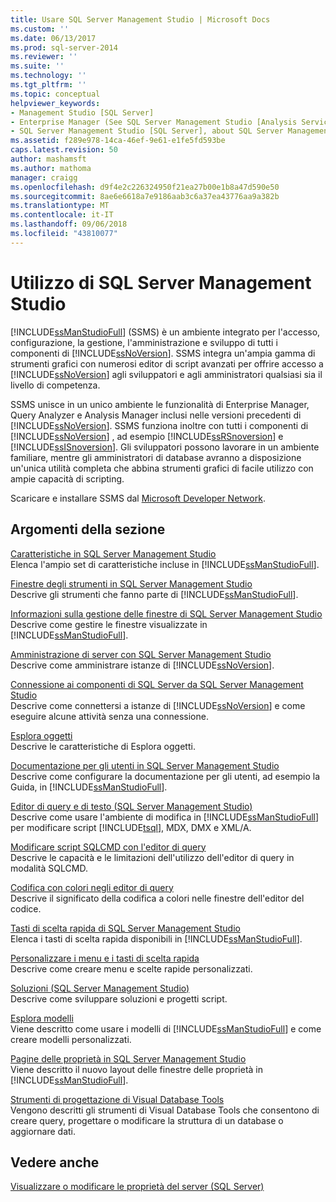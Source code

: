 ```yaml
---
title: Usare SQL Server Management Studio | Microsoft Docs
ms.custom: ''
ms.date: 06/13/2017
ms.prod: sql-server-2014
ms.reviewer: ''
ms.suite: ''
ms.technology: ''
ms.tgt_pltfrm: ''
ms.topic: conceptual
helpviewer_keywords:
- Management Studio [SQL Server]
- Enterprise Manager (See SQL Server Management Studio [Analysis Services])
- SQL Server Management Studio [SQL Server], about SQL Server Management Studio
ms.assetid: f289e978-14ca-46ef-9e61-e1fe5fd593be
caps.latest.revision: 50
author: mashamsft
ms.author: mathoma
manager: craigg
ms.openlocfilehash: d9f4e2c226324950f21ea27b00e1b8a47d590e50
ms.sourcegitcommit: 8ae6e6618a7e9186aab3c6a37ea43776aa9a382b
ms.translationtype: MT
ms.contentlocale: it-IT
ms.lasthandoff: 09/06/2018
ms.locfileid: "43810077"
---
```

# <a name="use-sql-server-management-studio"></a>Utilizzo di SQL Server Management Studio
  [!INCLUDE[ssManStudioFull](../includes/ssmanstudiofull-md.md)] (SSMS) è un ambiente integrato per l'accesso, configurazione, la gestione, l'amministrazione e sviluppo di tutti i componenti di [!INCLUDE[ssNoVersion](../includes/ssnoversion-md.md)]. SSMS integra un'ampia gamma di strumenti grafici con numerosi editor di script avanzati per offrire accesso a [!INCLUDE[ssNoVersion](../includes/ssnoversion-md.md)] agli sviluppatori e agli amministratori qualsiasi sia il livello di competenza.  
  
 SSMS unisce in un unico ambiente le funzionalità di Enterprise Manager, Query Analyzer e Analysis Manager inclusi nelle versioni precedenti di [!INCLUDE[ssNoVersion](../includes/ssnoversion-md.md)]. SSMS funziona inoltre con tutti i componenti di [!INCLUDE[ssNoVersion](../includes/ssnoversion-md.md)] , ad esempio [!INCLUDE[ssRSnoversion](../includes/ssrsnoversion-md.md)] e [!INCLUDE[ssISnoversion](../includes/ssisnoversion-md.md)]. Gli sviluppatori possono lavorare in un ambiente familiare, mentre gli amministratori di database avranno a disposizione un'unica utilità completa che abbina strumenti grafici di facile utilizzo con ampie capacità di scripting.  
  
 Scaricare e installare SSMS dal [Microsoft Developer Network](http://msdn.microsoft.com/library/dn434042.aspx).  
  
## <a name="in-this-section"></a>Argomenti della sezione  
 [Caratteristiche in SQL Server Management Studio](features-in-sql-server-management-studio.md)  
 Elenca l'ampio set di caratteristiche incluse in [!INCLUDE[ssManStudioFull](../includes/ssmanstudiofull-md.md)].  
  
 [Finestre degli strumenti in SQL Server Management Studio](../ssms/tool-windows-in-sql-server-management-studio.md)  
 Descrive gli strumenti che fanno parte di [!INCLUDE[ssManStudioFull](../includes/ssmanstudiofull-md.md)].  
  
 [Informazioni sulla gestione delle finestre di SQL Server Management Studio](../ssms/understand-sql-server-management-studio-windows-management.md)  
 Descrive come gestire le finestre visualizzate in [!INCLUDE[ssManStudioFull](../includes/ssmanstudiofull-md.md)].  
  
 [Amministrazione di server con SQL Server Management Studio](../ssms/administer-servers-with-sql-server-management-studio.md)  
 Descrive come amministrare istanze di [!INCLUDE[ssNoVersion](../includes/ssnoversion-md.md)].  
  
 [Connessione ai componenti di SQL Server da SQL Server Management Studio](../ssms/f1-help/connect-to-any-sql-server-component-from-sql-server-management-studio.md)  
 Descrive come connettersi a istanze di [!INCLUDE[ssNoVersion](../includes/ssnoversion-md.md)] e come eseguire alcune attività senza una connessione.  
  
 [Esplora oggetti](../ssms/object/object-explorer.md)  
 Descrive le caratteristiche di Esplora oggetti.  
  
 [Documentazione per gli utenti in SQL Server Management Studio](../ssms/user-assistance-in-sql-server-management-studio.md)  
 Descrive come configurare la documentazione per gli utenti, ad esempio la Guida, in [!INCLUDE[ssManStudioFull](../includes/ssmanstudiofull-md.md)].  
  
 [Editor di query e di testo &#40;SQL Server Management Studio&#41;](../relational-databases/scripting/query-and-text-editors-sql-server-management-studio.md)  
 Descrive come usare l'ambiente di modifica in [!INCLUDE[ssManStudioFull](../includes/ssmanstudiofull-md.md)] per modificare script [!INCLUDE[tsql](../includes/tsql-md.md)], MDX, DMX e XML/A.  
  
 [Modificare script SQLCMD con l'editor di query](../relational-databases/scripting/edit-sqlcmd-scripts-with-query-editor.md)  
 Descrive le capacità e le limitazioni dell'utilizzo dell'editor di query in modalità SQLCMD.  
  
 [Codifica con colori negli editor di query](../relational-databases/scripting/color-coding-in-query-editors.md)  
 Descrive il significato della codifica a colori nelle finestre dell'editor del codice.  
  
 [Tasti di scelta rapida di SQL Server Management Studio](../ssms/sql-server-management-studio-keyboard-shortcuts.md)  
 Elenca i tasti di scelta rapida disponibili in [!INCLUDE[ssManStudioFull](../includes/ssmanstudiofull-md.md)].  
  
 [Personalizzare i menu e i tasti di scelta rapida](../ssms/customize-menus-and-shortcut-keys.md)  
 Descrive come creare menu e scelte rapide personalizzati.  
  
 [Soluzioni &#40;SQL Server Management Studio&#41;](../ssms/solution/solutions-sql-server-management-studio.md)  
 Descrive come sviluppare soluzioni e progetti script.  
  
 [Esplora modelli](../ssms/template/template-explorer.md)  
 Viene descritto come usare i modelli di [!INCLUDE[ssManStudioFull](../includes/ssmanstudiofull-md.md)] e come creare modelli personalizzati.  
  
 [Pagine delle proprietà in SQL Server Management Studio](../ssms/property-pages-in-sql-server-management-studio.md)  
 Viene descritto il nuovo layout delle finestre delle proprietà in [!INCLUDE[ssManStudioFull](../includes/ssmanstudiofull-md.md)].  
  
 [Strumenti di progettazione di Visual Database Tools](../ssms/visual-db-tools/visual-database-tool-designers.md)  
 Vengono descritti gli strumenti di Visual Database Tools che consentono di creare query, progettare o modificare la struttura di un database o aggiornare dati.  
  
## <a name="see-also"></a>Vedere anche  
 [Visualizzare o modificare le proprietà del server &#40;SQL Server&#41;](configure-windows/view-or-change-server-properties-sql-server.md)  
  
  
